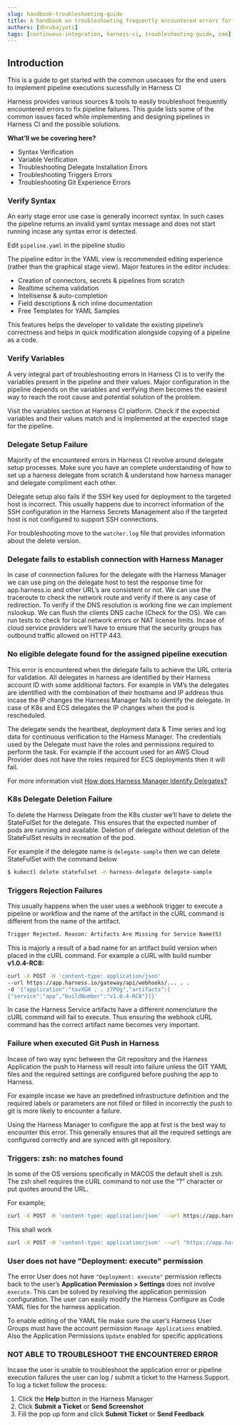 ```yaml
---
slug: handbook-troubleshooting-guide
title: A handbook on troubleshooting frequently encountered errors for the users on Harness CI
authors: [dhrubajyoti]
tags: [continuous-integration, harness-ci, troubleshooting-guide, cme]
---
```


## Introduction

This is a guide to get started with the common usecases for the end users to implement pipeline executions sucessfully in Harness CI

Harness provides various sources & tools to easily troubleshoot frequently encountered errors to fix pipeline failures. This guide lists some of the common issues faced while implementing and designing pipelines in Harness CI and the possible solutions.

**What’ll we be covering here?**

- Syntax Verification
- Variable Verification
- Troubleshooting Delegate Installation Errors
- Troubleshooting Triggers Errors
- Troubleshooting Git Experience Errors


### Verify Syntax

An early stage error use case is generally incorrect syntax. In such cases the pipeline returns an invalid yaml syntax message and does not start running incase any syntax error is detected.

Edit ```pipeline.yaml``` in the pipeline studio

The pipeline editor in the YAML view is recommended editing experience (rather than the graphical stage view). Major features in the editor includes:
- Creation of connectors, secrets & pipelines from scratch
- Realtime schema validation
- Intellisense & auto-completion
- Field descriptions & rich inline documentation
- Free Templates for YAML Samples 

This features helps the developer to validate the existing pipeline’s correctness and helps in quick modification alongside copying of a pipeline as a code.


### Verify Variables

A very integral part of troubleshooting errors in Harness CI is to verify the variables present in the pipeline and their values. Major configuration in the pipeline depends on the variables and verifying them becomes the easiest way to reach the root cause and potential solution of the problem.

Visit the variables section at Harness CI platform. Check if the expected variables and their values match and is implemented at the expected stage for the pipeline.

### Delegate Setup Failure

Majority of the encountered errors in Harness CI revolve around delegate setup processes. Make sure you have an complete understanding of how to set up a harness delegate from scratch & understand how harness manager and delegate compliment each other.

Delegate setup also fails if the SSH key used for deployment to the targeted host is incorrect. This usually happens due to incorrect information of the SSH configuration in the Harness Secrets Management also if the targeted host is not configured to support SSH connections.

For troubleshooting move to the ```watcher.log``` file that provides information about the delete version.

### Delegate fails to establish connection with Harness Manager

In case of connnection failures for the delegate with the Harness Manager we can use ping on the delegate host to test the response time for app.harness.io and other URL’s are consistent or not. We can use the traceroute to check the network route and verify if there is any case of redirection. To verify if the DNS resolution is working fine we can implement nslookup.
We can flush the clients DNS cache (Check for the OS). We can run tests to check for local network errors or NAT license limits. Incase of cloud service providers we’ll have to ensure that the security groups has outbound traffic allowed on HTTP 443.

### No eligible delegate found for the assigned pipeline execution

This error is encountered when the delegate fails to achieve the URL criteria for validation. All delegates in harness are identified by their Harness account ID with some additional factors. For example in VM’s the delegates are identified with the combination of their hostname and IP address thus incase the IP changes the Harness Manager fails to identify the delegate. In case of K8s and ECS delegates the IP changes when the pod is rescheduled.

The delegate sends the heartbeat, deployment data & Time series and log data for continuous verification to the Harness Manager. The credentials used by the Delegate must have the roles and permissions required to perform the task. For example if the account used for an AWS Cloud Provider does not have the roles required for ECS deployments then it will fail.

For more information visit [How does Harness Manager Identify Delegates?](https://docs.harness.io/article/migeq3achl-harness-delegate-faqs#how_does_harness_manager_identify_delegates)

### K8s Delegate Deletion Failure

To delete the Harness Delegate from the K8s cluster we’ll have to delete the StateFulSet for the delegate. This ensures that the expected number of pods are running and available. Deletion of delegate without deletion of the StateFulSet results in recreation of the pod. 

For example if the delegate name is ```delegate-sample``` then we can delete StateFulSet with the command below

```bash
$ kubectl delete statefulset -n harness-delegate delegate-sample
```

### Triggers Rejection Failures

This usually happens when the user uses a webhook trigger to execute a pipeline or workflow and the name of the artifact in the cURL command is different from the name of the artifact.

```bash
Trigger Rejected. Reason: Artifacts Are Missing for Service Name(S)
```

This is majorly a result of a bad name for an artifact build version when placed in the cURL command. For example a cURL with build number **v1.0.4-RC8:**

```bash
curl -X POST -H 'content-type: application/json'
--url https://app.harness.io/gateway/api/webhooks/... . .
-d '{"application":"tavXGH . . z7POg","artifacts":[
{"service":"app","buildNumber":"v1.0.4-RC8"}]}'
```

In case the Harness Service artifacts have a different nomenclature the cURL command will fail to execute. Thus ensuring the webhook cURL command has the correct artifact name becomes very important. 

### Failure when executed Git Push in Harness

Incase of two way sync between the Git repository and the Harness Application the push to Harness will result into failure unless the GIT YAML files and the required settings are configured before pushing the app to Harness.

For example incase we have an predefined infrastructure definition and the required labels or parameters are not filled or filled in incorrectly the push to git is more likely to encounter a failure.

Using the Harness Manager to configure the app at first is the best way to encounter this error. This generally ensures that all the required settings are configured correctly and are synced with git repository. 

### Triggers: zsh: no matches found

In some of the OS versions specifically in MACOS the default shell is zsh. The zsh shell requires the cURL command to not use the “?” character or put quotes around the URL.

For example;
```bash
curl -X POST -H 'content-type: application/json' --url https://app.harness.io/gateway/api/webhooks/xxx?accountId=xxx -d '{"application":"fCLnFhwsTryU-HEdKDVZ1g","parameters":{"Environment":"K8sv2","test":"foo"}}'
```

This shall work

```bash
curl -X POST -H 'content-type: application/json' --url "https://app.harness.io/gateway/api/webhooks/xxx?accountId=xxx -d '{"application":"fCLnFhwsTryU-HEdKDVZ1g","parameters":{"Environment":"K8sv2","test":"foo"}}'"
```

### User does not have "Deployment: execute" permission

The error User does not have ```"Deployment: execute"``` permission reflects back to the user’s **Application Permission > Settings** does not involve ```execute```. This can be solved by resolving the application permission configuration. The user can easily modify the Harness Configure as Code YAML files for the harness application. 

To enable editing of the YAML file make sure the user’s Harness User Groups must have the account permission ```Manage Applications``` enabled. Also the Application Permissions ```Update``` enabled for specific applications

### NOT ABLE TO TROUBLESHOOT THE ENCOUNTERED ERROR

Incase the user is unable to troubleshoot the application error or pipeline execution failures the user can log / submit a ticket to the Harness Support. To log a ticket follow the process:

1. Click the **Help** button in the Harness Manager
2. Click **Submit a Ticket** or **Send Screenshot**
3. Fill the pop up form and click **Submit Ticket** or **Send Feedback**
